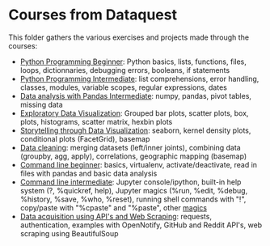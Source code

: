 # Courses from Dataquest
This folder gathers the various exercises and projects made through the courses:
- [Python Programming Beginner](\[Dataquest\]%20\[01\]%20Python%20Programming%20Beginner/): Python basics, lists, functions, files, loops, dictionnaries, debugging errors, booleans, if statements
- [Python Programming Intermediate](\[Dataquest\]%20\[02\]%20Python%20Programming%20Intermediate/): list comprehensions, error handling, classes, modules, variable scopes, regular expressions, dates
- [Data analysis with Pandas Intermediate](\[Dataquest\]%20\[03\]%20Data%20analysis%20with%20Pandas%20Intermediate): numpy, pandas, pivot tables, missing data
- [Exploratory Data Visualization](\[Dataquest\]%20\[04\]%20Exploratory%20Data%20Visualization): Grouped bar plots, scatter plots, box, plots, histograms, scatter matrix, hexbin plots
- [Storytelling through Data Visualization](\[Dataquest\]%20\[05\]%20Storytelling%20through%20Data%20Visualization): seaborn, kernel density plots, conditional plots (FacetGrid), basemap
- [Data cleaning](\[Dataquest\]%20\[06\]%20Data%20cleaning): merging datasets (left/inner joints), combining data (groupby, agg, apply), correlations, geographic mapping (basemap)
- [Command line beginner](\[Dataquest\]%20\[07\]%20Command%20line%20beginner): basics, virtualenv, activate/deactivate, read in files with pandas and basic data analysis
- [Command line intermediate](\[Dataquest\]%20\[08\]%20Command%20line%20intermediate): Jupyter console/ipython, built-in help system (?, %quickref, help), Jupyter magics (%run, %edit, %debug, %history, %save, %who, %reset), running shell commands with "!", copy/paste with "%cpaste" and "%paste", other [magics](http://ipython.readthedocs.org/en/stable/interactive/magics.html)
- [Data acquisition using API's and Web Scraping](\[Dataquest\]%20\[99\]%20APIs%20and%20Web%20Scraping): requests, authentication, examples with OpenNotify, GitHub and Reddit API's, web scraping using BeautifulSoup
